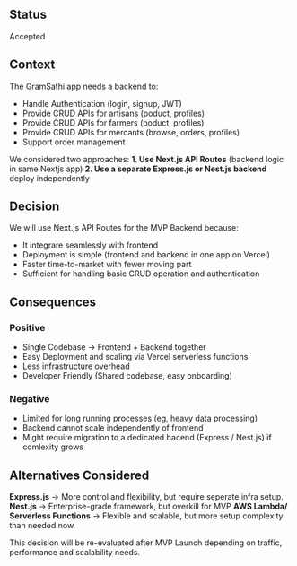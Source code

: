 ## Status  
Accepted  

## Context  
The GramSathi app needs a backend to:
* Handle Authentication (login, signup, JWT)
* Provide CRUD APIs for artisans (poduct, profiles)
* Provide CRUD APIs for farmers (poduct, profiles)
* Provide CRUD APIs for mercants (browse, orders, profiles)
* Support order management

We considered two approaches:
**1. Use Next.js API Routes** (backend logic in same Nextjs app)
**2. Use a separate Express.js or Nest.js backend** deploy independently

## Decision  
We will use Next.js API Routes for the MVP Backend because:  
* It integrare seamlessly with frontend
* Deployment is simple (frontend and backend in one app on Vercel)
* Faster time-to-market with fewer moving part
* Sufficient for handling basic CRUD operation and authentication

## Consequences
### Positive
* Single Codebase -> Frontend + Backend together
* Easy Deployment and scaling via Vercel serverless functions
* Less infrastructure overhead
* Developer Friendly (Shared codebase, easy onboarding)

### Negative
* Limited for long running processes (eg, heavy data processing)
* Backend cannot scale independently of frontend
* Might require migration to a dedicated bacend (Express / Nest.js) if comlexity grows

## Alternatives Considered
**Express.js** -> More control and flexibility, but require seperate infra setup.
**Nest.js** -> Enterprise-grade framework, but overkill for MVP
**AWS Lambda/ Serverless Functions** -> Flexible and scalable, but more setup complexity than needed now.  

This decision will be re-evaluated after MVP Launch depending on traffic, performance and scalability needs.
